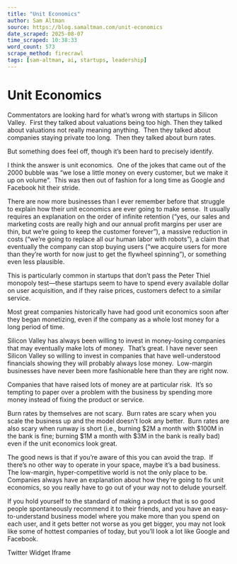 ```yaml
---
title: "Unit Economics"
author: Sam Altman
source: https://blog.samaltman.com/unit-economics
date_scraped: 2025-08-07
time_scraped: 10:38:33
word_count: 573
scrape_method: firecrawl
tags: [sam-altman, ai, startups, leadership]
---
```


# Unit Economics

Commentators are looking hard for what’s wrong with
startups in Silicon Valley.  First they
talked about valuations being too high.
Then they talked about valuations not really meaning anything.  Then they talked about companies staying
private too long.  Then they talked about
burn rates.

But something does feel off, though it’s been hard to
precisely identify.

I think the answer is unit economics.  One of the jokes that came out of the 2000
bubble was “we lose a little money on every customer, but we make it up on volume”.  This was then out of
fashion for a long time as Google and Facebook hit their stride.

There are now more businesses than I ever remember before
that struggle to explain how their unit economics are ever going to make
sense.  It usually requires an
explanation on the order of infinite retention (“yes, our sales and marketing
costs are really high and our annual profit margins per user are thin, but
we’re going to keep the customer forever”), a massive reduction in costs
(“we’re going to replace all our human labor with robots”), a claim that
eventually the company can stop buying users (“we acquire users for more than
they’re worth for now just to get the flywheel spinning”), or something even
less plausible.

This is particularly common in startups that don’t pass the
Peter Thiel monopoly test—these startups seem to have to spend every available
dollar on user acquisition, and if they raise prices, customers defect to a
similar service.

Most great companies historically have had good unit economics soon after they began monetizing, even if the company as a whole lost money for a long period of time.

Silicon Valley has always been willing to invest in
money-losing companies that may eventually make lots of money.  That’s great.
I have never seen Silicon Valley so willing to invest in companies that
have well-understood financials showing they will probably always lose money.  Low-margin businesses have never been more
fashionable here than they are right now.

Companies that have raised lots of money are at particular
risk.  It’s so tempting to paper over a
problem with the business by spending more money instead of fixing the product
or service.

Burn rates by themselves are not scary.  Burn rates are scary when you scale the
business up and the model doesn’t look any better.  Burn rates are also scary when runway is short
(i.e., burning $2M a month with $100M in the bank is fine; burning $1M a month
with $3M in the bank is really bad) even if the unit economics look great.

The good news is that if you’re aware of this you can avoid
the trap.  If there’s no other way to
operate in your space, maybe it’s a bad business.  The low-margin, hyper-competitive world is
not the only place to be.  Companies
always have an explanation about how they’re going to fix unit economics, so
you really have to go out of your way not to delude yourself.

If you hold yourself to the standard of making a product
that is so good people spontaneously recommend it to their friends, and you
have an easy-to-understand business model where you make more than you spend on
each user, and it gets better not worse as you get bigger, you may not look
like some of hottest companies of today, but you’ll look a lot like Google and
Facebook.

Twitter Widget Iframe
